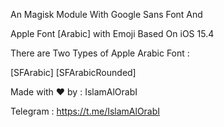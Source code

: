 An Magisk Module With Google Sans Font And

Apple Font [Arabic] with Emoji Based On iOS 15.4

There are Two Types of Apple Arabic Font :

[SFArabic] [SFArabicRounded]

Made with ❤️ by : IslamAlOrabI

Telegram : https://t.me/IslamAlOrabI
